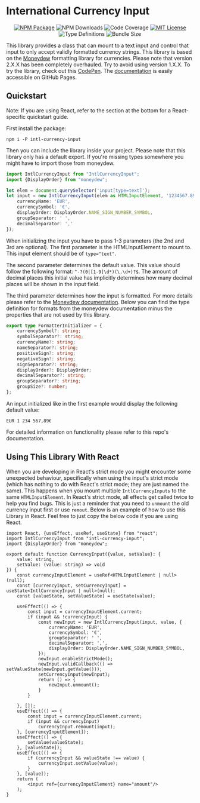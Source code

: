 # International Currency Input

<div align="center">

[![NPM Package](https://img.shields.io/npm/v/intl-currency-input?style=flat-square&logo=npm)](https://www.npmjs.com/package/intl-currency-input)
![NPM Downloads](https://img.shields.io/npm/dm/intl-currency-input?style=flat-square)
![Code Coverage](https://img.shields.io/coverallsCoverage/github/konstantin-lukas/intl-currency-input?style=flat-square)
[![MIT License](https://img.shields.io/github/license/konstantin-lukas/intl-currency-input?style=flat-square)](https://raw.githubusercontent.com/konstantin-lukas/intl-currency-input/main/LICENSE)
![Type Definitions](https://img.shields.io/npm/types/intl-currency-input?style=flat-square)
![Bundle Size](https://img.shields.io/bundlephobia/min/intl-currency-input?style=flat-square)
</div>

This library provides a class that can mount to a text input and control that input to only
accept validly formatted currency strings. This library is based on the 
[Moneydew](https://github.com/konstantin-lukas/moneydew) formatting library for currencies. Please note that version
2.X.X has been completely overhauled. Try to avoid using version 1.X.X. To try the library, 
check out this  [CodePen](https://codepen.io/konstantin-lukas/pen/oNWzwOP).
The [documentation](https://konstantin-lukas.github.io/intl-currency-input/) is easily accessible on GitHub Pages.

## Quickstart
Note: If you are using React, refer to the section at the bottom for a React-specific quickstart guide.

First install the package:
```
npm i -P intl-currency-input
```
Then you can include the library inside your project. Please note that this library only has a default export.
If you're missing types somewhere you might have to import those from moneydew.
```typescript
import IntlCurrencyInput from "IntlCurrencyInput";
import {DisplayOrder} from "moneydew";

let elem = document.querySelector('input[type=text]');
let input = new IntlCurrencyInput(elem as HTMLInputElement, '1234567.89', {
    currencyName: 'EUR',
    currencySymbol: '€',
    displayOrder: DisplayOrder.NAME_SIGN_NUMBER_SYMBOL,
    groupSeparator: ' ',
    decimalSeparator: ','
});
```
When initializing the input you have to pass 1-3 parameters (the 2nd and 3rd are optional). The first parameter is the
HTMLInputElement to mount to. This input element should be of `type="text"`.

The second parameter determines the default value.
This value should follow the following format: `^-?(0|[1-9]\d*)(\.\d+)?$`. The amount of decimal places this initial value has
implicitly determines how many decimal places will be shown in the input field.

The third parameter determines how the input is formatted. For more details please refer to the 
[Moneydew documentation](https://github.com/konstantin-lukas/moneydew/tree/main/docs). Below you can find the type definition for formats from the moneydew documentation minus the properties that are not used by this library.
```typescript
export type FormatterInitializer = {
    currencySymbol?: string;
    symbolSeparator?: string;
    currencyName?: string;
    nameSeparator?: string;
    positiveSign?: string;
    negativeSign?: string;
    signSeparator?: string;
    displayOrder?: DisplayOrder;
    decimalSeparator?: string;
    groupSeparator?: string;
    groupSize?: number;
};
```
An input initialized like in the first example would display the following default value:
```
EUR 1 234 567,89€
```
For detailed information on functionality please refer to this repo's documentation.

## Using This Library With React
When you are developing in React's strict mode you might encounter some unexpected behaviour, specifically when using
the input's strict mode (which has nothing to do with React's strict mode; they are just named the same). This happens
when you mount multiple `IntlCurrencyInputs` to the same `HTMLInputElement`. In React's strict mode, all effects get called
twice to help you find bugs. This is just a reminder that you need to `unmount` the old currency input first or use
`remout`. Below is an example of how to use this Library in React. Feel free to just copy the below code if you are using
React.

```tsx
import React, {useEffect, useRef, useState} from "react";
import IntlCurrencyInput from "intl-currency-input";
import {DisplayOrder} from "moneydew";

export default function CurrencyInput({value, setValue}: {
    value: string,
    setValue: (value: string) => void
}) {
    const currencyInputElement = useRef<HTMLInputElement | null>(null);
    const [currencyInput, setCurrencyInput] = useState<IntlCurrencyInput | null>(null);
    const [valueState, setValueState] = useState(value);

    useEffect(() => {
        const input = currencyInputElement.current;
        if (input && !currencyInput) {
            const newInput = new IntlCurrencyInput(input, value, {
                currencyName: 'EUR',
                currencySymbol: '€',
                groupSeparator: ' ',
                decimalSeparator: ',',
                displayOrder: DisplayOrder.NAME_SIGN_NUMBER_SYMBOL,
            });
            newInput.enableStrictMode();
            newInput.validCallback(() => setValueState(newInput.getValue()));
            setCurrencyInput(newInput);
            return () => {
                newInput.unmount();
            }
        }

    }, []);
    useEffect(() => {
        const input = currencyInputElement.current;
        if (input && currencyInput)
            currencyInput.remount(input);
    }, [currencyInputElement]);
    useEffect(() => {
        setValue(valueState);
    }, [valueState]);
    useEffect(() => {
        if (currencyInput && valueState !== value) {
            currencyInput.setValue(value);
        }
    }, [value]);
    return (
        <input ref={currencyInputElement} name="amount"/>
    );
}
```
